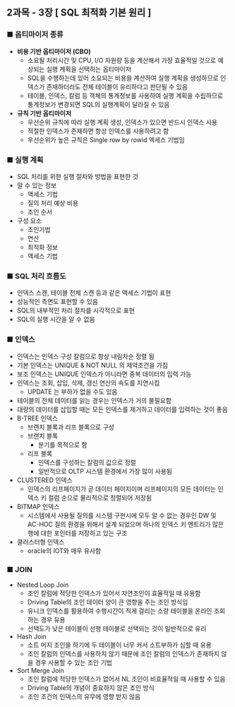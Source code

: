 ## 2과목 - 3장 [ SQL 최적화 기본 원리 ]

### ■ 옵티마이저 종류

- **비용 기반 옵티마이저 (CBO)**
    - 소요될 처리시간 및 CPU, I/O 자원량 등을 계산해서 가장 효율적일 것으로 예상되는 실행 계획을 선택하는 옵티마이저
    - SQL을 수행하는데 있어 소요되는 비용을 계산하여 실행 계획을 생성하므로 인덱스가 존재하더라도 전체 테이블이 유리하다고 판단될 수 있음
    - 테이블, 인덱스, 칼럼 등 객체의 통계정보를 사용하여 실행 계획을 수립하므로 통계정보가 변경되면 SQL의 실행계획이 달라질 수 있음
- **규칙 기반 옵티마이저**
    - 우선순위 규칙에 따라 실행 계획 생성, 인덱스가 있으면 반드시 인덱스 사용
    - 적절한 인덱스가 존재하면 항상 인덱스를 사용하려고 함
    - 우선순위가 높은 규칙은 Single row by rowid 엑세스 기법임

### ■ 실행 계획

- SQL 처리를 위한 실행 절차와 방법을 표현한 것
- 알 수 있는 정보
    - 액세스 기법
    - 질의 처리 예상 비용
    - 조인 순서
- 구성 요소
    - 조인기법
    - 연산
    - 최적화 정보
    - 액세스 기법

### ■ SQL 처리 흐름도

- 인덱스 스캔, 테이블 전체 스캔 등과 같은 액세스 기법이 표현
- 성능적인 측면도 표현할 수 있음
- SQL의 내부적인 처리 절차를 시각적으로 표현
- SQL의 실행 시간을 알 수 없음

### ■ 인덱스

- 인덱스는 인덱스 구성 칼럼으로 항상 내림차순 정렬 됨
- 기본 인덱스는 UNIQUE & NOT NULL 의 제약조건을 가짐
- 보조 인덱스는 UNIQUE 인덱스가 아니라면 중복 데이터의 입력 가능
- 인덱스는 조회, 삽입, 삭제, 갱신 연산의 속도를 지연시킴
    - UPDATE 는 부하가 없을 수도 있음
- 테이블의 전체 데이터를 읽는 경우는 인덱스가 거의 불필요함
- 대량의 데이터를 삽입할 때는 모든 인덱스를 제거하고 데이터를 입력하는 것이 좋음
- B-TREE 인덱스
    - 브랜치 블록과 리프 블록으로 구성
    - 브랜치 블록
        - 분기를 목적으로 함
    - 리프 블록
        - 인덱스를 구성하는 칼럼의 값으로 정렬
        - 일반적으로 OLTP 시스템 환경에서 가장 많이 사용됨
- CLUSTERED 인덱스
    - 인덱스의 리프페이지가 곧 데이터 페이지이며 리프페이지의 모든 데이터는 인덱스 키 컬럼 순으로 물리적으로 정렬되어 저장됨
- BITMAP 인덱스
    - 시스템에서 사용될 질의를 시스템 구현시에 모두 알 수 없는 경우인 DW 및 AC-HOC 질의 환경을 위해서 설계 되었으며 하나의 인덱스 키 엔트리가 많은 행에 대한 포인터를 저장하고 있는 구조
- 클러스터형 인덱스
    - oracle의 IOT와 매우 유사함

### ■ JOIN

- Nested Loop Join
    - 조인 칼럼에 적당한 인덱스가 있어서 자연조인이 효율적일 때 유용함
    - Driving Table의 조인 데이터 양이 큰 영향을 주는 조인 방식임
    - 유니크 인덱스를 활용하여 수행시간이 적게 걸리는 소량 테이블을 온라인 조회하는 경우 유용
    - 선택도가 낮은 테이블이 선행 테이블로 선택되는 것이 일반적으로 유리
- Hash Join
    - 소트 머지 조인을 하기에 두 테이블이 너무 커서 소트부하가 심할 때 유용
    - 조인 칼럼의 인덱스를 사용하지 않기 때문에 조인 칼럼의 인덱스가 존재하지 않을 경우 사용할 수 있는 조인 기법
- Sort Merge Join
    - 조인 칼럼에 적당한 인덱스가 없어서 NL 조인이 비효율적일 때 사용할 수 있음
    - Driving Table의 개념이 중요하지 않은 조인 방식
    - 조인 조건의 인덱스의 유무에 영향 받지 않음